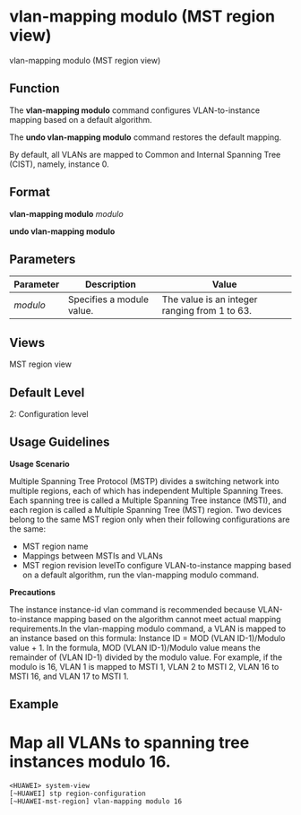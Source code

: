 vlan-mapping modulo (MST region view)
=====================================

vlan-mapping modulo (MST region view)

Function
--------



The **vlan-mapping modulo** command configures VLAN-to-instance mapping based on a default algorithm.

The **undo vlan-mapping modulo** command restores the default mapping.



By default, all VLANs are mapped to Common and Internal Spanning Tree (CIST), namely, instance 0.


Format
------

**vlan-mapping modulo** *modulo*

**undo vlan-mapping modulo**


Parameters
----------

| Parameter | Description | Value |
| --- | --- | --- |
| *modulo* | Specifies a module value. | The value is an integer ranging from 1 to 63. |



Views
-----

MST region view


Default Level
-------------

2: Configuration level


Usage Guidelines
----------------

**Usage Scenario**

Multiple Spanning Tree Protocol (MSTP) divides a switching network into multiple regions, each of which has independent Multiple Spanning Trees. Each spanning tree is called a Multiple Spanning Tree instance (MSTI), and each region is called a Multiple Spanning Tree (MST) region. Two devices belong to the same MST region only when their following configurations are the same:

* MST region name
* Mappings between MSTIs and VLANs
* MST region revision levelTo configure VLAN-to-instance mapping based on a default algorithm, run the vlan-mapping modulo command.

**Precautions**



The instance instance-id vlan command is recommended because VLAN-to-instance mapping based on the algorithm cannot meet actual mapping requirements.In the vlan-mapping modulo command, a VLAN is mapped to an instance based on this formula: Instance ID = MOD (VLAN ID-1)/Modulo value + 1. In the formula, MOD (VLAN ID-1)/Modulo value means the remainder of (VLAN ID-1) divided by the modulo value. For example, if the modulo is 16, VLAN 1 is mapped to MSTI 1, VLAN 2 to MSTI 2, VLAN 16 to MSTI 16, and VLAN 17 to MSTI 1.




Example
-------

# Map all VLANs to spanning tree instances modulo 16.
```
<HUAWEI> system-view
[~HUAWEI] stp region-configuration
[~HUAWEI-mst-region] vlan-mapping modulo 16

```